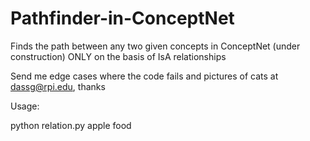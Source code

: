 # Pathfinder-in-ConceptNet
Finds the path between any two given concepts in ConceptNet (under construction) ONLY on the basis of IsA relationships

Send me edge cases where the code fails and pictures of cats at dassg@rpi.edu, thanks

Usage:

python relation.py apple food
